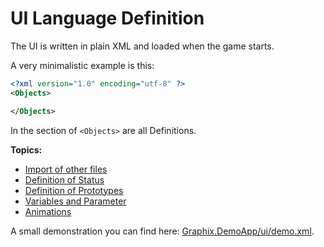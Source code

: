 # UI Language Definition

The UI is written in plain XML and loaded when the game starts.

A very minimalistic example is this:

```xml
<?xml version="1.0" encoding="utf-8" ?>
<Objects>

</Objects>
```

In the section of `<Objects>` are all Definitions.

**Topics:**

- [Import of other files](import.md)
- [Definition of Status](status.md)
- [Definition of Prototypes](prototype.md)
- [Variables and Parameter](variables.md)
- [Animations](animation.md)





A small demonstration you can find here: [Graphix.DemoApp/ui/demo.xml](../../Graphix.DemoApp/ui/demo.xml).
